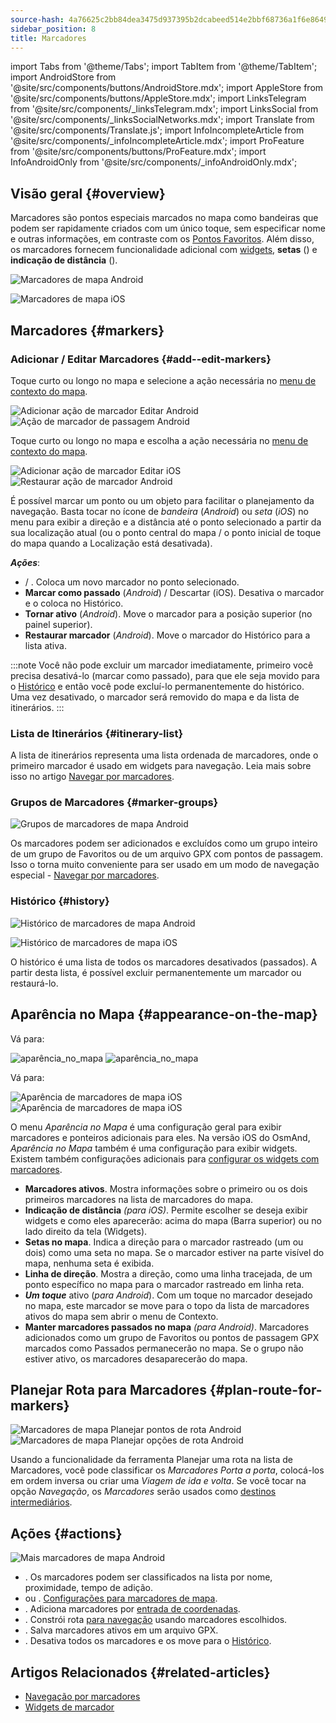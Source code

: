 ```yaml
---
source-hash: 4a76625c2bb84dea3475d937395b2dcabeed514e2bbf68736a1f6e8649b066f9
sidebar_position: 8
title: Marcadores
---
```

import Tabs from '@theme/Tabs';
import TabItem from '@theme/TabItem';
import AndroidStore from '@site/src/components/buttons/AndroidStore.mdx';
import AppleStore from '@site/src/components/buttons/AppleStore.mdx';
import LinksTelegram from '@site/src/components/_linksTelegram.mdx';
import LinksSocial from '@site/src/components/_linksSocialNetworks.mdx';
import Translate from '@site/src/components/Translate.js';
import InfoIncompleteArticle from '@site/src/components/_infoIncompleteArticle.mdx';
import ProFeature from '@site/src/components/buttons/ProFeature.mdx';
import InfoAndroidOnly from '@site/src/components/_infoAndroidOnly.mdx';


## Visão geral {#overview}

Marcadores são pontos especiais marcados no mapa como bandeiras que podem ser rapidamente criados com um único toque, sem especificar nome e outras informações, em contraste com os [Pontos Favoritos](./favorites.md). Além disso, os marcadores fornecem funcionalidade adicional com [widgets](../widgets/markers.md), **setas** (<Translate android="true" ids="show_arrows_on_the_map"/>) e **indicação de distância** (<Translate android="true" ids="show_direction"/>).

<Tabs groupId="operating-systems" queryString="current-os">

<TabItem value="android" label="Android">

![Marcadores de mapa Android](@site/static/img/map/map_markers_android.png)

</TabItem>

<TabItem value="ios" label="iOS">

![Marcadores de mapa iOS](@site/static/img/map/map_markers_ios.png)

</TabItem>

</Tabs>

## Marcadores {#markers}

### Adicionar / Editar Marcadores {#add--edit-markers}

<Tabs groupId="operating-systems" queryString="current-os">

<TabItem value="android" label="Android">

Toque curto ou longo no mapa e selecione a ação necessária no [menu de contexto do mapa](../map/map-context-menu.md#add--edit-marker).

![Adicionar ação de marcador Editar Android](@site/static/img/map/add_marker_android.png) ![Ação de marcador de passagem Android](@site/static/img/map/action_pass_marker_android.png)

</TabItem>

<TabItem value="ios" label="iOS">

Toque curto ou longo no mapa e escolha a ação necessária no [menu de contexto do mapa](../map/map-context-menu.md#add--edit-marker).

![Adicionar ação de marcador Editar iOS](@site/static/img/map/add_marker_ios.png) ![Restaurar ação de marcador Android](@site/static/img/map/action_restore_marker_android.png)

</TabItem>

</Tabs>

É possível marcar um ponto ou um objeto para facilitar o planejamento da navegação. Basta tocar no ícone de *bandeira* (*Android*) ou *seta* (*iOS*) no menu para exibir a direção e a distância até o ponto selecionado a partir da sua localização atual (ou o ponto central do mapa / o ponto inicial de toque do mapa quando a Localização está desativada).

***Ações***:

- **<Translate android="true" ids="shared_string_marker"/>** / **<Translate android="true" ids="edit_map_marker"/>**. Coloca um novo marcador no ponto selecionado.
- **Marcar como passado** (*Android*) / Descartar (iOS). Desativa o marcador e o coloca no Histórico.
- **Tornar ativo** (*Android*). Move o marcador para a posição superior (no painel superior).
- **Restaurar marcador** (*Android*). Move o marcador do Histórico para a lista ativa.

:::note
Você não pode excluir um marcador imediatamente, primeiro você precisa desativá-lo (marcar como passado), para que ele seja movido para o [Histórico](#history) e então você pode excluí-lo permanentemente do histórico. Uma vez desativado, o marcador será removido do mapa e da lista de itinerários.
:::


<!--
### Add Favorites to Map Markers {#add-favorites-to-map-markers}

<InfoAndroidOnly/>

![Favorites folder functions android](@site/static/img/personal/favorites_folder_functions_android.png)

You can add to or remove your favorites from [Map markers list](../personal/markers.md).
Tap &#8942; button (**Android**) opens special functions for a chosen Favorite folder (group).

**Functions for Favorite folder:**
- &nbsp;<Translate android="true" ids="shared_string_add_to_map_markers"/>  or <Translate android="true" ids="remove_from_map_markers"/>.
- Add or remove all Favorite points from a folder in [Map markers list](../personal/markers.md).
-->


### Lista de Itinerários {#itinerary-list}

A lista de itinerários representa uma lista ordenada de marcadores, onde o primeiro marcador é usado em widgets para navegação. Leia mais sobre isso no artigo [Navegar por marcadores](../navigation/setup/markers-navigation.md#itinerary-list).

### Grupos de Marcadores {#marker-groups}

<InfoAndroidOnly />

![Grupos de marcadores de mapa Android](@site/static/img/personal/markers/map_markers_groups_add_android.png)

Os marcadores podem ser adicionados e excluídos como um grupo inteiro de um grupo de Favoritos ou de um arquivo GPX com pontos de passagem. Isso o torna muito conveniente para ser usado em um modo de navegação especial - [Navegar por marcadores](../navigation/setup/markers-navigation.md#add-group-of-favorite).

### Histórico {#history}

<Tabs groupId="operating-systems" queryString="current-os">

<TabItem value="android" label="Android">

![Histórico de marcadores de mapa Android](@site/static/img/personal/markers/map_markers_history_android.png)

</TabItem>

<TabItem value="ios" label="iOS">

![Histórico de marcadores de mapa iOS](@site/static/img/personal/markers/map_markers_history_ios.png)

</TabItem>

</Tabs>

O histórico é uma lista de todos os marcadores desativados (passados). A partir desta lista, é possível excluir permanentemente um marcador ou restaurá-lo.


## Aparência no Mapa {#appearance-on-the-map}

<Tabs groupId="operating-systems" queryString="current-os">

<TabItem value="android" label="Android">

Vá para: *<Translate android="true" ids="shared_string_menu,map_markers_item,shared_string_more_without_dots,appearance_on_the_map"/>*

![aparência_no_mapa](@site/static/img/widgets/appearence_on_the_map-01.png) ![aparência_no_mapa](@site/static/img/widgets/appearence_on_the_map-02.png)

</TabItem>

<TabItem value="ios" label="iOS">

Vá para: *<Translate ios="true" ids="shared_string_menu,map_markers,appearance_on_map"/>*

![Aparência de marcadores de mapa iOS](@site/static/img/widgets/map_markers_appearance_ios-01.png) ![Aparência de marcadores de mapa iOS](@site/static/img/widgets/map_markers_appearance_ios-02.png)

</TabItem>

</Tabs>

O menu *Aparência no Mapa* é uma configuração geral para exibir marcadores e ponteiros adicionais para eles.
Na versão iOS do OsmAnd, *Aparência no Mapa* também é uma configuração para exibir widgets. Existem também configurações adicionais para [configurar os widgets com marcadores](../widgets/markers.md#configure-marker-widgets).

- **Marcadores ativos**. Mostra informações sobre o primeiro ou os dois primeiros marcadores na lista de marcadores do mapa.
- **Indicação de distância** *(para iOS)*. Permite escolher se deseja exibir widgets e como eles aparecerão: acima do mapa (Barra superior) ou no lado direito da tela (Widgets).
- **Setas no mapa**. Indica a direção para o marcador rastreado (um ou dois) como uma seta no mapa. Se o marcador estiver na parte visível do mapa, nenhuma seta é exibida.
- **Linha de direção**. Mostra a direção, como uma linha tracejada, de um ponto específico no mapa para o marcador rastreado em linha reta.
- ***Um toque*** ativo (*para Android*). Com um toque no marcador desejado no mapa, este marcador se move para o topo da lista de marcadores ativos do mapa sem abrir o menu de Contexto.
- **Manter marcadores passados no mapa** *(para Android)*. Marcadores adicionados como um grupo de Favoritos ou pontos de passagem GPX marcados como Passados permanecerão no mapa. Se o grupo não estiver ativo, os marcadores desaparecerão do mapa.


## Planejar Rota para Marcadores {#plan-route-for-markers}

<InfoAndroidOnly />

*<Translate android="true" ids="shared_string_menu,map_markers,shared_string_more_without_dots,plan_route"/>*

![Marcadores de mapa Planejar pontos de rota Android](@site/static/img/personal/markers/map_markers_plan_route_points_android.png) ![Marcadores de mapa Planejar opções de rota Android](@site/static/img/personal/markers/map_markers_plan_route_options_android.png)

Usando a funcionalidade da ferramenta Planejar uma rota na lista de Marcadores, você pode classificar os *Marcadores* *Porta a porta*, colocá-los em ordem inversa ou criar uma *Viagem de ida e volta*. Se você tocar na opção *Navegação*, os *Marcadores* serão usados como [destinos intermediários](../navigation/setup/route-navigation.md#intermediate-destinations).


## Ações {#actions}

<InfoAndroidOnly />

![Mais marcadores de mapa Android](@site/static/img/personal/markers/map_markers_more_android.png)

- **<Translate android="true" ids="sort_by"/>**. Os marcadores podem ser classificados na lista por nome, proximidade, tempo de adição.
- **<Translate android="true" ids="appearance_on_the_map"/>** ou **<Translate ios="true" ids="shared_string_appearance"/>**. [Configurações para marcadores de mapa](#appearance-on-the-map).
- **<Translate android="true" ids="coordinate_input"/>**. Adiciona marcadores por [entrada de coordenadas](../plan-route/coordinate-input.md).
- **<Translate android="true" ids="plan_route"/>**. Constrói rota [para navegação](../navigation/setup/markers-navigation.md) usando marcadores escolhidos.
- **<Translate android="true" ids="marker_save_as_track"/>**. Salva marcadores ativos em um arquivo GPX.
- **<Translate android="true" ids="move_all_to_history"/>**. Desativa todos os marcadores e os move para o [Histórico](#history).


## Artigos Relacionados {#related-articles}

- [Navegação por marcadores](../navigation/setup/markers-navigation.md)
- [Widgets de marcador](../widgets/markers.md)